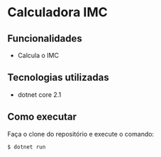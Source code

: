 # Calculadora IMC

## Funcionalidades

- Calcula o IMC

## Tecnologias utilizadas

- dotnet core 2.1

## Como executar
Faça o clone do repositório e execute o comando:

```
$ dotnet run
```